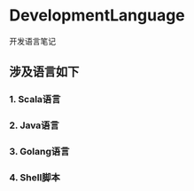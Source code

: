 # DevelopmentLanguage
开发语言笔记
## 涉及语言如下
### 1. Scala语言
### 2. Java语言
### 3. Golang语言
### 4. Shell脚本

